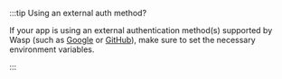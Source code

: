 :::tip Using an external auth method?

If your app is using an external authentication method(s) supported by Wasp (such as [Google](#) or [GitHub](#)), make sure to set the necessary environment variables.

<!-- TODO: update the links, add link to the env var section of those pages -->
:::
